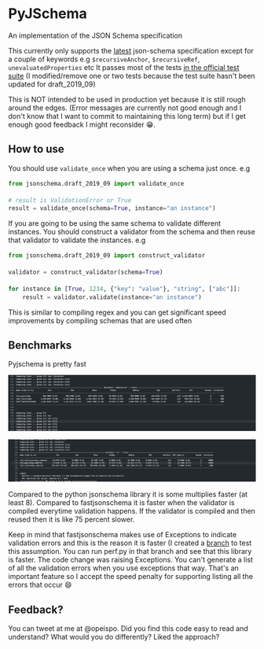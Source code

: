 # PyJSchema

An implementation of the JSON Schema specification

This currently only supports the [latest](https://json-schema.org/specification.html) json-schema specification except for a couple of keywords e.g `$recursiveAnchor`, `$recursiveRef`, `unevaluatedProperties` etc
It passes most of the tests [in the official test suite](https://github.com/json-schema-org/JSON-Schema-Test-Suite)
(I modified/remove one or two tests because the test suite hasn't been updated for draft_2019_09)

This is NOT intended to be used in production yet because it is still rough around the edges. (Error messages are currently not good enough and I don't know that I want to commit to maintaining this long term)
but if I get enough good feedback I might reconsider 😁.

## How to use

You should use `validate_once` when you are using a schema just once.
e.g
```python
from jsonschema.draft_2019_09 import validate_once

# result is ValidationError or True
result = validate_once(schema=True, instance="an instance")
```

If you are going to be using the same schema to validate different instances. You should construct a validator from the schema and then reuse that validator to validate the instances.
e.g

```python
from jsonschema.draft_2019_09 import construct_validator

validator = construct_validator(schema=True)

for instance in [True, 1234, {"key": "value"}, "string", ["abc"]]:
    result = validator.validate(instance="an instance")

```

This is similar to compiling regex and you can get significant speed improvements by compiling schemas that are used often


## Benchmarks
Pyjschema is pretty fast

![compile+run](/images/compile-run-benchmark.png)


![run](/images/run-benchmark.png)

Compared to the python jsonschema library it is some multiplies faster (at least 8). Compared to fastjsonschema it is faster when the validator is compiled everytime validation happens. If the validator is compiled and then reused then it is like 75 percent slower.

Keep in mind that fastjsonschema makes use of Exceptions to indicate validation errors and this is the reason it is faster
(I created a [branch](https://github.com/opethe1st/PyJschema/compare/raise-exceptions-instead-of-returns) to test this assumption. You can run perf.py in that branch and see that this library is faster. The code change was raising Exceptions.
You can't generate a list of all the validation errors when you use exceptions that way. That's an important feature so I accept the speed penalty for supporting listing all the errors that occur 😄

## Feedback?
You can tweet at me at @opeispo. Did you find this code easy to read and understand? What would you do differently? Liked the approach?
